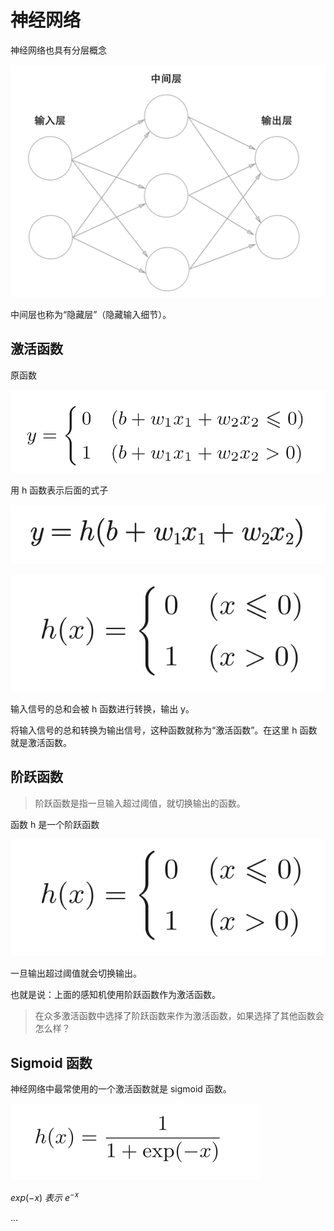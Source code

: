 # 神经网络

神经网络也具有分层概念

![image-20231029134208794](./assets/image-20231029134208794.png)

中间层也称为“隐藏层”（隐藏输入细节）。

## 激活函数

原函数

![image-20231029134537062](./assets/image-20231029134537062.png)

用 h 函数表示后面的式子

![image-20231029134607347](./assets/image-20231029134607347.png)

![image-20231029134709273](./assets/image-20231029134709273.png)

输入信号的总和会被 h 函数进行转换，输出 y。

将输入信号的总和转换为输出信号，这种函数就称为“激活函数”。在这里 h 函数就是激活函数。

## 阶跃函数

> 阶跃函数是指一旦输入超过阈值，就切换输出的函数。

函数 h 是一个阶跃函数

![image-20231029134709273](./assets/image-20231029134709273.png)

一旦输出超过阈值就会切换输出。

也就是说：上面的感知机使用阶跃函数作为激活函数。

> 在众多激活函数中选择了阶跃函数来作为激活函数，如果选择了其他函数会怎么样？

## Sigmoid 函数

神经网络中最常使用的一个激活函数就是 sigmoid 函数。

![image-20231029135810726](./assets/image-20231029135810726.png)

$exp\left(-x \right) \ 表示\ e^{-x}$

…
